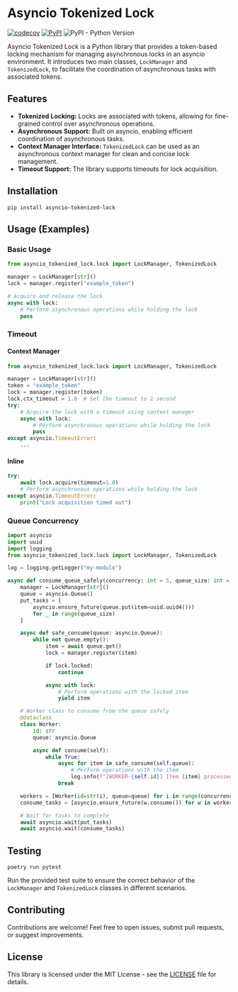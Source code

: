 # Asyncio Tokenized Lock

[![codecov](https://codecov.io/gh/lucascicco/asyncio-tokenized-lock/graph/badge.svg?token=8F2RYP2L2L)](https://codecov.io/gh/lucascicco/asyncio-tokenized-lock)
[![PyPI](https://img.shields.io/pypi/v/asyncio-tokenized-lock)](https://pypi.org/project/asyncio-tokenized-lock/)
![PyPI - Python Version](https://img.shields.io/pypi/pyversions/asyncio-tokenized-lock)

Asyncio Tokenized Lock is a Python library that provides a token-based locking mechanism for managing asynchronous locks in an asyncio environment. It introduces two main classes, `LockManager` and `TokenizedLock`, to facilitate the coordination of asynchronous tasks with associated tokens.

## Features

- **Tokenized Locking:** Locks are associated with tokens, allowing for fine-grained control over asynchronous operations.
- **Asynchronous Support:** Built on asyncio, enabling efficient coordination of asynchronous tasks.
- **Context Manager Interface:** `TokenizedLock` can be used as an asynchronous context manager for clean and concise lock management.
- **Timeout Support:** The library supports timeouts for lock acquisition.

## Installation

```shell
pip install asyncio-tokenized-lock
```

## Usage (Examples)

### Basic Usage

```python
from asyncio_tokenized_lock.lock import LockManager, TokenizedLock

manager = LockManager[str]()
lock = manager.register("example_token")

# Acquire and release the lock
async with lock:
    # Perform asynchronous operations while holding the lock
    pass
```

### Timeout

#### Context Manager

```python
from asyncio_tokenized_lock.lock import LockManager, TokenizedLock

manager = LockManager[str]()
token = "example_token"
lock = manager.register(token)
lock.ctx_timeout = 1.0  # Set the timeout to 1 second
try:
    # Acquire the lock with a timeout using context manager
    async with lock:
        # Perform asynchronous operations while holding the lock
        pass
except asyncio.TimeoutError:
    ...
```

#### Inline

```python
try:
    await lock.acquire(timeout=1.0)
    # Perform asynchronous operations while holding the lock
except asyncio.TimeoutError:
    print("Lock acquisition timed out")
```

### Queue Concurrency

```python
import asyncio
import uuid
import logging
from asyncio_tokenized_lock.lock import LockManager, TokenizedLock

log = logging.getLogger("my-module")

async def consume_queue_safely(concurrency: int = 5, queue_size: int = 100):
    manager = LockManager[str]()
    queue = asyncio.Queue()
    put_tasks = [
        asyncio.ensure_future(queue.put(item=uuid.uuid4()))
        for _ in range(queue_size)
    ]

    async def safe_consume(queue: asyncio.Queue):
        while not queue.empty():
            item = await queue.get()
            lock = manager.register(item)

            if lock.locked:
                continue

            async with lock:
                # Perform operations with the locked item
                yield item

    # Worker class to consume from the queue safely
    @dataclass
    class Worker:
        id: str
        queue: asyncio.Queue

        async def consume(self):
            while True:
                async for item in safe_consume(self.queue):
                    # Perform operations with the item
                    log.info(f"[WORKER-{self.id}] Item {item} processed")
                break

    workers = [Worker(id=str(i), queue=queue) for i in range(concurrency)]
    consume_tasks = [asyncio.ensure_future(w.consume()) for w in workers]

    # Wait for tasks to complete
    await asyncio.wait(put_tasks)
    await asyncio.wait(consume_tasks)
```

## Testing

```shell
poetry run pytest
```

Run the provided test suite to ensure the correct behavior of the `LockManager` and `TokenizedLock` classes in different scenarios.

## Contributing

Contributions are welcome! Feel free to open issues, submit pull requests, or suggest improvements.

## License

This library is licensed under the MIT License - see the [LICENSE](./LICENSE) file for details.
